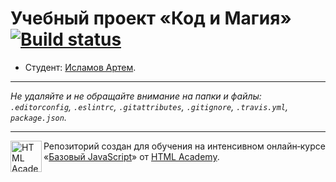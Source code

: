 # Учебный проект «Код и Магия» [![Build status][travis-image]][travis-url]

* Студент: [Исламов Артем](https://up.htmlacademy.ru/javascript/10/user/484243).

---

_Не удаляйте и не обращайте внимание на папки и файлы:_<br>
_`.editorconfig`, `.eslintrc`, `.gitattributes`, `.gitignore`, `.travis.yml`, `package.json`._

---

<a href="https://htmlacademy.ru/intensive/javascript"><img align="left" width="50" height="50" title="HTML Academy" src="https://up.htmlacademy.ru/static/img/intensive/javascript/logo-for-github.svg"></a>

Репозиторий создан для обучения на интенсивном онлайн‑курсе «[Базовый JavaScript](https://htmlacademy.ru/intensive/javascript)» от [HTML Academy](https://htmlacademy.ru).

[travis-image]: https://travis-ci.org/htmlacademy-javascript/484243-code-and-magick.svg?branch=master
[travis-url]: https://travis-ci.org/htmlacademy-javascript/484243-code-and-magick
